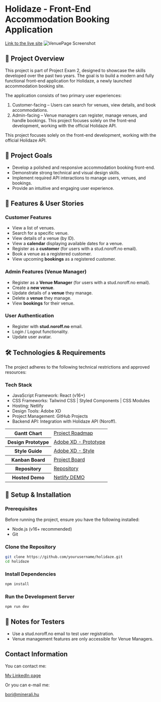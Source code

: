 # Holidaze - Front-End Accommodation Booking Application
<a href="https://holidaze-rentopia.netlify.app">Link to the live site</a>
![VenuePage Screenshot](https://github.com/user-attachments/assets/1c68d025-3708-4bb6-943b-0e6c3098d7c6)

## :pushpin: Project Overview
This project is part of Project Exam 2, designed to showcase the skills developed over the past two years. The goal is to build a modern and fully functional front-end application for Holidaze, a newly launched accommodation booking site.

The application consists of two primary user experiences:

1. Customer-facing – Users can search for venues, view details, and book accommodations.
2. Admin-facing – Venue managers can register, manage venues, and handle bookings.
This project focuses solely on the front-end development, working with the official Holidaze API.

This project focuses solely on the front-end development, working with the official Holidaze API.

## :dart: Project Goals
- Develop a polished and responsive accommodation booking front-end.
- Demonstrate strong technical and visual design skills.
- Implement required API interactions to manage users, venues, and bookings.
- Provide an intuitive and engaging user experience.

## :book:  Features & User Stories
### Customer Features
- View a list of venues.
- Search for a specific venue.
- View details of a venue (by ID).
- View a **calendar** displaying available dates for a venue.
- Register as a **customer** (for users with a stud.noroff.no email).
- Book a venue as a registered customer.
- View upcoming **bookings** as a registered customer.

### Admin Features (Venue Manager)
- Register as a **Venue Manager** (for users with a stud.noroff.no email).
- Create a **new venue**.
- Update details of a **venue** they manage.
- Delete a **venue** they manage.
- View **bookings** for their venue.

### User Authentication
- Register with **stud.noroff.no** email.
- Login / Logout functionality.
- Update user avatar.

## :hammer_and_wrench: Technologies & Requirements
The project adheres to the following technical restrictions and approved resources:

### Tech Stack
- JavaScript Framework: React (v16+)
- CSS Frameworks: Tailwind CSS | Styled Components | CSS Modules
- Hosting: Netlify
- Design Tools: Adobe XD 
- Project Management: GitHub Projects
- Backend API: Integration with Holidaze API (Noroff).

<table>
  <tbody>
    <tr>
      <th>Gantt Chart</th>
      <td><a href="">Project Roadmap</a></td>
    </tr>
    <tr>
      <th>Design Prototype</th>
      <td><a href="">Adobe XD - Prototype</a></td>
    </tr>
    <tr>
      <th>Style Guide</th>
      <td><a href="">Adobe XD - Style</a></td>
    </tr>
    <tr>
      <th>Kanban Board</th>
      <td><a href="">Project Board</a></td>
    </tr>
    <tr>
      <th>Repository</th>
      <td><a href="">Repository</a></td>
    </tr>
      <tr>
      <th>Hosted Demo</th>
      <td><a href="">Netlify DEMO</a></td>
    </tr>
  </tbody>
</table>

## :rocket: Setup & Installation
### Prerequisites
Before running the project, ensure you have the following installed:
- Node.js (v16+ recommended)
- Git
### Clone the Repository
```sh
git clone https://github.com/yourusername/holidaze.git
cd holidaze
```
### Install Dependencies
```sh
npm install
```
### Run the Development Server
```sh
npm run dev
```
## :pushpin: Notes for Testers
- Use a stud.noroff.no email to test user registration.
- Venue management features are only accessible for Venue Managers.

## Contact Information
You can contact me:

<a href="https://www.linkedin.com/in/bori-kokeny-7070008a/">My LinkedIn page</a>

Or you can e-mail me:

bori@minerali.hu




